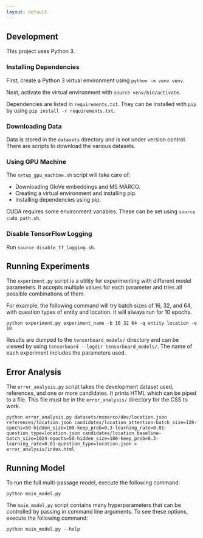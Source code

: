 ```yaml
---
layout: default
---
```


## Development

This project uses Python 3.

### Installing Dependencies

First, create a Python 3 virtual environment using `python -m venv venv`.

Next, activate the virtual environment with `source venv/bin/activate`.

Dependencies are listed in `requirements.txt`. They can be installed with `pip`
by using `pip install -r requirements.txt`.

### Downloading Data

Data is stored in the `datasets` directory and is not under version control.
There are scripts to download the various datasets.

### Using GPU Machine

The `setup_gpu_machine.sh` script will take care of:
 - Downloading GloVe embeddings and MS MARCO.
 - Creating a virtual environment and installing pip.
 - Installing dependencies using pip.

CUDA requires some environment variables. These can be set using `source cuda_path.sh`.

### Disable TensorFlow Logging

Run `source disable_tf_logging.sh`.

## Running Experiments

The `experiment.py` script is a utility for experimenting with different model
parameters. It accepts multiple values for each parameter and tries all
possible combinations of them.

For example, the following command will try batch sizes of 16, 32, and 64,
with question types of entity and location. It will always run for 10 epochs.

```
python experiment.py experiment_name -b 16 32 64 -q entity location -e 10
```

Results are dumped to the `tensorboard_models/` directory and can be viewed
by using `tensorboard --logdir tensorboard_models/`.
The name of each experiment includes the parameters used.

## Error Analysis

The `error_analysis.py` script takes the development dataset used, references, and one or more candidates.
It prints HTML which can be piped to a file.
This file must be in the `error_analysis/` directory for the CSS to work.

```
python error_analysis.py datasets/msmarco/dev/location.json references/location.json candidates/location_attention-batch_size=128-epochs=50-hidden_size=100-keep_prob=0.3-learning_rate=0.01-question_type=location.json candidates/location_baseline-batch_size=1024-epochs=50-hidden_size=100-keep_prob=0.3-learning_rate=0.01-question_type=location.json > error_analysis/index.html
```

## Running Model
To run the full multi-passage model, execute the following command:

```
python main_model.py
```

The `main_model.py` script contains many hyperparameters that can be controlled by passing in command line arguments.
To see these options, execute the following command:
```
python main_model.py --help
```